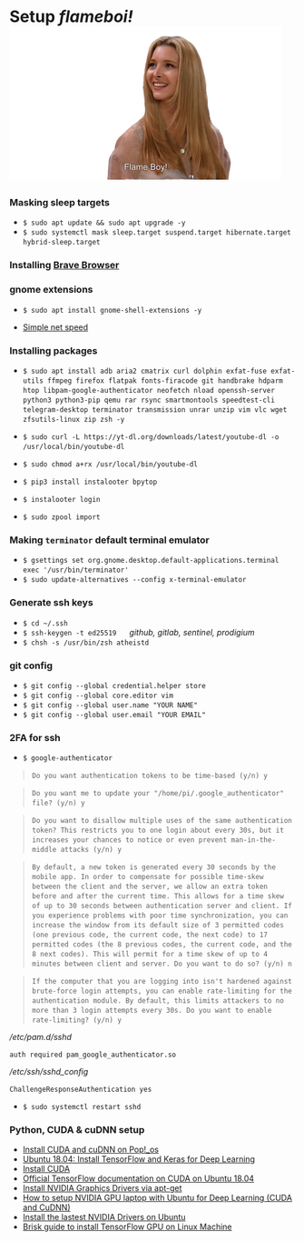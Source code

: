 # Setup *flameboi!* ![flameboi! image](https://github.com/atheistd/atheistd.github.io/raw/master/assets/flameboi/flameboi-small.png)



### Masking sleep targets

- `$ sudo apt update && sudo apt upgrade -y`
- `$ sudo systemctl mask sleep.target suspend.target hibernate.target hybrid-sleep.target`



### Installing [Brave Browser](https://brave.com/linux/)



### gnome extensions

- `$ sudo apt install gnome-shell-extensions -y`
* [Simple net speed](https://extensions.gnome.org/extension/1085/simple-net-speed/)



### Installing packages

- `$ sudo apt install adb aria2 cmatrix curl dolphin exfat-fuse exfat-utils ffmpeg firefox flatpak fonts-firacode git handbrake hdparm htop libpam-google-authenticator neofetch nload openssh-server python3 python3-pip qemu rar rsync smartmontools speedtest-cli telegram-desktop terminator transmission unrar unzip vim vlc wget zfsutils-linux zip zsh -y`

- `$ sudo curl -L https://yt-dl.org/downloads/latest/youtube-dl -o /usr/local/bin/youtube-dl`
- `$ sudo chmod a+rx /usr/local/bin/youtube-dl`

- `$ pip3 install instalooter bpytop`
- `$ instalooter login`

- `$ sudo zpool import`



### Making `terminator` default terminal emulator

 - `$ gsettings set org.gnome.desktop.default-applications.terminal exec '/usr/bin/terminator'`
 - `$ sudo update-alternatives --config x-terminal-emulator`



### Generate ssh keys

- `$ cd ~/.ssh`
- `$ ssh-keygen -t ed25519 `&nbsp;&nbsp;&nbsp;&nbsp;*github, gitlab, sentinel, prodigium*
- `$ chsh -s /usr/bin/zsh atheistd`



### git config

- `$ git config --global credential.helper store`
- `$ git config --global core.editor vim`
- `$ git config --global user.name "YOUR NAME"`
- `$ git config --global user.email "YOUR EMAIL"`



### 2FA for ssh

- `$ google-authenticator`


> `Do you want authentication tokens to be time-based (y/n) y`


> `Do you want me to update your "/home/pi/.google_authenticator" file? (y/n) y`


> `Do you want to disallow multiple uses of the same authentication
token? This restricts you to one login about every 30s, but it increases
your chances to notice or even prevent man-in-the-middle attacks (y/n) y`


> `By default, a new token is generated every 30 seconds by the mobile app.
In order to compensate for possible time-skew between the client and the server,
we allow an extra token before and after the current time. This allows for a
time skew of up to 30 seconds between authentication server and client. If you
experience problems with poor time synchronization, you can increase the window
from its default size of 3 permitted codes (one previous code, the current
code, the next code) to 17 permitted codes (the 8 previous codes, the current
code, and the 8 next codes). This will permit for a time skew of up to 4 minutes
between client and server.
Do you want to do so? (y/n) n`


> `If the computer that you are logging into isn't hardened against brute-force
login attempts, you can enable rate-limiting for the authentication module.
By default, this limits attackers to no more than 3 login attempts every 30s.
Do you want to enable rate-limiting? (y/n) y`

*/etc/pam.d/sshd*
```
auth required pam_google_authenticator.so
```

*/etc/ssh/sshd_config*
```
ChallengeResponseAuthentication yes
```

- `$ sudo systemctl restart sshd`



### Python, CUDA & cuDNN setup
* [Install CUDA and cuDNN on Pop!_os](https://support.system76.com/articles/cuda/)
* [Ubuntu 18.04: Install TensorFlow and Keras for Deep Learning](https://www.pyimagesearch.com/2019/01/30/ubuntu-18-04-install-tensorflow-and-keras-for-deep-learning/)
* [Install CUDA](https://gist.github.com/mikaelhg/cae5b7938aa3dfdf3d06a40739f2f3f4#file-cuda-install-md)
* [Official TensorFlow documentation on CUDA on Ubuntu 18.04](https://www.tensorflow.org/install/gpu#ubuntu_1804_cuda_101)
* [Install NVIDIA Graphics Drivers via apt-get](https://gist.github.com/wangruohui/df039f0dc434d6486f5d4d098aa52d07#install-nvidia-graphics-driver-via-apt-get)
* [How to setup NVIDIA GPU laptop with Ubuntu for Deep Learning (CUDA and CuDNN)](https://lazyprogrammer.me/how-to-setup-nvidia-gpu-laptop-with-ubuntu-for-deep-learning-cuda-and-cudnn/)
* [Install the lastest NVIDIA Drivers on Ubuntu](https://www.maketecheasier.com/install-nvidia-drivers-ubuntu/)
* [Brisk guide to install TensorFlow GPU on Linux Machine](https://medium.com/@redowan/no-bullshit-guide-on-installing-tensorflow-gpu-ubuntu-18-04-18-10-238924cc4a6a)
